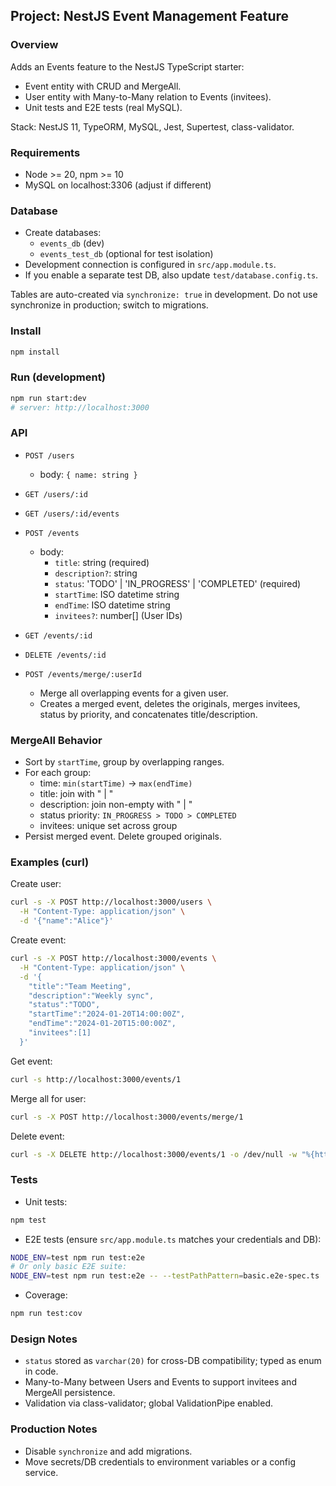 ## Project: NestJS Event Management Feature

### Overview
Adds an Events feature to the NestJS TypeScript starter:
- Event entity with CRUD and MergeAll.
- User entity with Many-to-Many relation to Events (invitees).
- Unit tests and E2E tests (real MySQL).

Stack: NestJS 11, TypeORM, MySQL, Jest, Supertest, class-validator.

### Requirements
- Node >= 20, npm >= 10
- MySQL on localhost:3306 (adjust if different)

### Database
- Create databases:
  - `events_db` (dev)
  - `events_test_db` (optional for test isolation)
- Development connection is configured in `src/app.module.ts`.
- If you enable a separate test DB, also update `test/database.config.ts`.

Tables are auto-created via `synchronize: true` in development. Do not use synchronize in production; switch to migrations.

### Install
```bash
npm install
```

### Run (development)
```bash
npm run start:dev
# server: http://localhost:3000
```

### API
- `POST /users`
  - body: `{ name: string }`
- `GET /users/:id`
- `GET /users/:id/events`

- `POST /events`
  - body:
    - `title`: string (required)
    - `description?`: string
    - `status`: 'TODO' | 'IN_PROGRESS' | 'COMPLETED' (required)
    - `startTime`: ISO datetime string
    - `endTime`: ISO datetime string
    - `invitees?`: number[] (User IDs)
- `GET /events/:id`
- `DELETE /events/:id`
- `POST /events/merge/:userId`
  - Merge all overlapping events for a given user.
  - Creates a merged event, deletes the originals, merges invitees, status by priority, and concatenates title/description.

### MergeAll Behavior
- Sort by `startTime`, group by overlapping ranges.
- For each group:
  - time: `min(startTime)` → `max(endTime)`
  - title: join with " | "
  - description: join non-empty with " | "
  - status priority: `IN_PROGRESS > TODO > COMPLETED`
  - invitees: unique set across group
- Persist merged event. Delete grouped originals.

### Examples (curl)
Create user:
```bash
curl -s -X POST http://localhost:3000/users \
  -H "Content-Type: application/json" \
  -d '{"name":"Alice"}'
```

Create event:
```bash
curl -s -X POST http://localhost:3000/events \
  -H "Content-Type: application/json" \
  -d '{
    "title":"Team Meeting",
    "description":"Weekly sync",
    "status":"TODO",
    "startTime":"2024-01-20T14:00:00Z",
    "endTime":"2024-01-20T15:00:00Z",
    "invitees":[1]
  }'
```

Get event:
```bash
curl -s http://localhost:3000/events/1
```

Merge all for user:
```bash
curl -s -X POST http://localhost:3000/events/merge/1
```

Delete event:
```bash
curl -s -X DELETE http://localhost:3000/events/1 -o /dev/null -w "%{http_code}\n"
```

### Tests
- Unit tests:
```bash
npm test
```

- E2E tests (ensure `src/app.module.ts` matches your credentials and DB):
```bash
NODE_ENV=test npm run test:e2e
# Or only basic E2E suite:
NODE_ENV=test npm run test:e2e -- --testPathPattern=basic.e2e-spec.ts
```

- Coverage:
```bash
npm run test:cov
```

### Design Notes
- `status` stored as `varchar(20)` for cross-DB compatibility; typed as enum in code.
- Many-to-Many between Users and Events to support invitees and MergeAll persistence.
- Validation via class-validator; global ValidationPipe enabled.

### Production Notes
- Disable `synchronize` and add migrations.
- Move secrets/DB credentials to environment variables or a config service.
